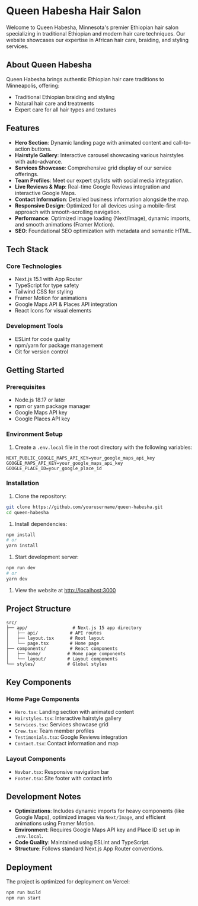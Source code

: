 # Queen Habesha Hair Salon

Welcome to Queen Habesha, Minnesota's premier Ethiopian hair salon specializing in traditional Ethiopian and modern hair care techniques. Our website showcases our expertise in African hair care, braiding, and styling services.

## About Queen Habesha

Queen Habesha brings authentic Ethiopian hair care traditions to Minneapolis, offering:

- Traditional Ethiopian braiding and styling
- Natural hair care and treatments
- Expert care for all hair types and textures

## Features

- **Hero Section**: Dynamic landing page with animated content and call-to-action buttons.
- **Hairstyle Gallery**: Interactive carousel showcasing various hairstyles with auto-advance.
- **Services Showcase**: Comprehensive grid display of our service offerings.
- **Team Profiles**: Meet our expert stylists with social media integration.
- **Live Reviews & Map**: Real-time Google Reviews integration and interactive Google Maps.
- **Contact Information**: Detailed business information alongside the map.
- **Responsive Design**: Optimized for all devices using a mobile-first approach with smooth-scrolling navigation.
- **Performance**: Optimized image loading (Next/Image), dynamic imports, and smooth animations (Framer Motion).
- **SEO**: Foundational SEO optimization with metadata and semantic HTML.

## Tech Stack

### Core Technologies

- Next.js 15.1 with App Router
- TypeScript for type safety
- Tailwind CSS for styling
- Framer Motion for animations
- Google Maps API & Places API integration
- React Icons for visual elements

### Development Tools

- ESLint for code quality
- npm/yarn for package management
- Git for version control

## Getting Started

### Prerequisites

- Node.js 18.17 or later
- npm or yarn package manager
- Google Maps API key
- Google Places API key

### Environment Setup

1. Create a `.env.local` file in the root directory with the following variables:

```env
NEXT_PUBLIC_GOOGLE_MAPS_API_KEY=your_google_maps_api_key
GOOGLE_MAPS_API_KEY=your_google_maps_api_key
GOOGLE_PLACE_ID=your_google_place_id
```

### Installation

1. Clone the repository:

```bash
git clone https://github.com/yourusername/queen-habesha.git
cd queen-habesha
```

1. Install dependencies:

```bash
npm install
# or
yarn install
```

1. Start development server:

```bash
npm run dev
# or
yarn dev
```

1. View the website at [http://localhost:3000](http://localhost:3000)

## Project Structure

```plaintext
src/
├── app/                 # Next.js 15 app directory
│   ├── api/            # API routes
│   ├── layout.tsx      # Root layout
│   └── page.tsx        # Home page
├── components/         # React components
│   ├── home/          # Home page components
│   └── layout/        # Layout components
└── styles/            # Global styles
```

## Key Components

### Home Page Components

- `Hero.tsx`: Landing section with animated content
- `Hairstyles.tsx`: Interactive hairstyle gallery
- `Services.tsx`: Services showcase grid
- `Crew.tsx`: Team member profiles
- `Testimonials.tsx`: Google Reviews integration
- `Contact.tsx`: Contact information and map

### Layout Components

- `Navbar.tsx`: Responsive navigation bar
- `Footer.tsx`: Site footer with contact info

## Development Notes

- **Optimizations**: Includes dynamic imports for heavy components (like Google Maps), optimized images via `Next/Image`, and efficient animations using Framer Motion.
- **Environment**: Requires Google Maps API key and Place ID set up in `.env.local`.
- **Code Quality**: Maintained using ESLint and TypeScript.
- **Structure**: Follows standard Next.js App Router conventions.

## Deployment

The project is optimized for deployment on Vercel:

```bash
npm run build
npm run start
```

